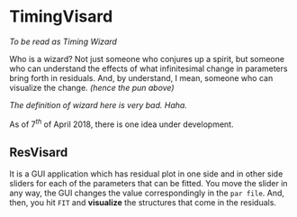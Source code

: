 # TimingVisard
_To be read as Timing Wizard_

Who is a wizard? Not just someone who conjures up a spirit, but someone who can understand the effects of what infinitesimal change in parameters bring forth in residuals. And, by understand, I mean, someone who can visualize the change. _(hence the pun above)_

_The definition of wizard here is very bad. Haha._

As of $7^{th}$ of April 2018, there is one idea under development. 

## ResVisard

It is a GUI application which has residual plot in one side and in other side sliders for each of the parameters that can be fitted. 
You move the slider in any way, the GUI changes the value correspondingly in the `par file`. And, then, you hit `FIT` and **visualize** the structures that come in the residuals.



